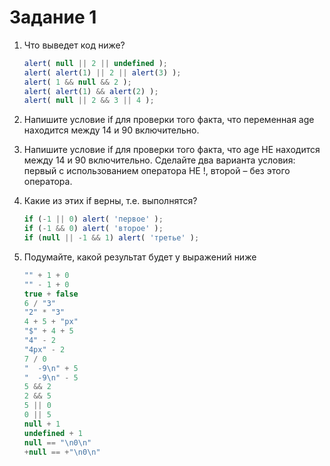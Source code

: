 # Задание 1

1. Что выведет код ниже?

    ```javascript
    alert( null || 2 || undefined );
    alert( alert(1) || 2 || alert(3) );
    alert( 1 && null && 2 );
    alert( alert(1) && alert(2) );
    alert( null || 2 && 3 || 4 );
    ```

2. Напишите условие if для проверки того факта, что переменная age находится между 14 и 90 включительно.

3. Напишите условие if для проверки того факта, что age НЕ находится между 14 и 90 включительно.
   Сделайте два варианта условия: первый с использованием оператора НЕ !, второй – без этого оператора.

4. Какие из этих if верны, т.е. выполнятся?

    ```javascript
    if (-1 || 0) alert( 'первое' );
    if (-1 && 0) alert( 'второе' );
    if (null || -1 && 1) alert( 'третье' );
    ```
    
5. Подумайте, какой результат будет у выражений ниже

    ```javascript
    "" + 1 + 0
    "" - 1 + 0
    true + false
    6 / "3"
    "2" * "3"
    4 + 5 + "px"
    "$" + 4 + 5
    "4" - 2
    "4px" - 2
    7 / 0
    "  -9\n" + 5
    "  -9\n" - 5
    5 && 2
    2 && 5
    5 || 0
    0 || 5
    null + 1
    undefined + 1
    null == "\n0\n"
    +null == +"\n0\n"
    ```